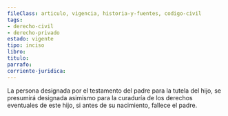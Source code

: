 ```yaml
---
fileClass: articulo, vigencia, historia-y-fuentes, codigo-civil
tags:
- derecho-civil
- derecho-privado
estado: vigente
tipo: inciso
libro:
titulo:
parrafo:
corriente-juridica:
---
```

La persona designada por el testamento del padre para la tutela del hijo, se presumirá designada asimismo para la curaduría de los derechos eventuales de este hijo, si antes de su nacimiento, fallece el padre.